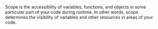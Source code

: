 
 Scope is the accessibility of variables, functions, and objects in some particular part of your code during runtime. In other words, scope determines the visibility of variables and other resources in areas of your code.
